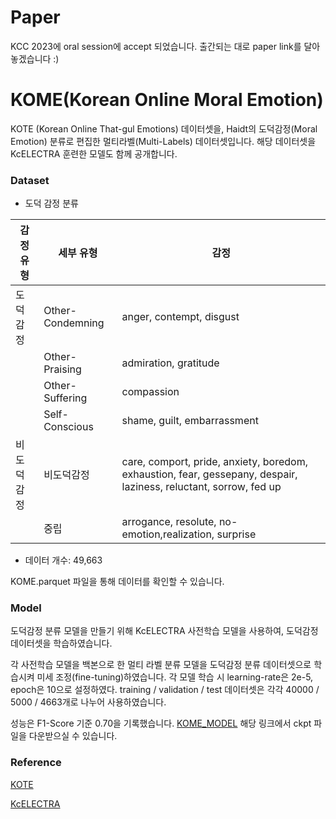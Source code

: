 # Paper
KCC 2023에 oral session에 accept 되었습니다. 출간되는 대로 paper link를 달아놓겠습니다 :)

# KOME(Korean Online Moral Emotion)
KOTE (Korean Online That-gul Emotions) 데이터셋을, Haidt의 도덕감정(Moral Emotion) 분류로 편집한 멀티라벨(Multi-Labels) 데이터셋입니다.
해당 데이터셋을 KcELECTRA 훈련한 모델도 함께 공개합니다.

### Dataset
- 도덕 감정 분류

| 감정 유형 | 세부 유형 | 감정 |
| --- | --- | --- |
| 도덕감정 | Other-Condemning | anger, contempt, disgust |
|  | Other-Praising | admiration, gratitude |
|  | Other-Suffering | compassion |
|  | Self-Conscious | shame, guilt, embarrassment |
| 비도덕감정 | 비도덕감정 | care, comport, pride, anxiety, boredom, exhaustion, fear, gessepany, despair, laziness, reluctant, sorrow, fed up |
|  | 중립 | arrogance, resolute, no-emotion,realization, surprise |

- 데이터 개수: 49,663

KOME.parquet 파일을 통해 데이터를 확인할 수 있습니다.

### Model 
도덕감정 분류 모델을 만들기 위해 KcELECTRA  사전학습 모델을 사용하여, 도덕감정 데이터셋을 학습하였습니다. 

각 사전학습 모델을 백본으로 한 멀티 라벨 분류 모델을 도덕감정 분류 데이터셋으로 학습시켜 미세 조정(fine-tuning)하였습니다. 각 모델 학습 시 learning-rate은 2e-5, epoch은 10으로 설정하였다. training / validation / test 데이터셋은 각각 40000 / 5000 / 4663개로 나누어 사용하였습니다.

성능은 F1-Score 기준 0.70을 기록했습니다.
[KOME_MODEL](https://huggingface.co/kjhkjh95/KOME) 해당 링크에서 ckpt 파일을 다운받으실 수 있습니다.

### Reference
[KOTE](https://github.com/username/my-repository)

[KcELECTRA](https://github.com/Beomi/KcELECTRA)
